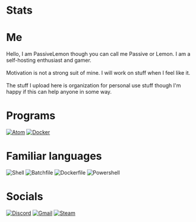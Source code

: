 # Stats

# Me
Hello, I am PassiveLemon though you can call me Passive or Lemon. I am a self-hosting enthusiast and gamer.
<br></br>
Motivation is not a strong suit of mine. I will work on stuff when I feel like it.
<br></br>
The stuff I upload here is organization for personal use stuff though I'm happy if this can help anyone in some way.

# Programs
[![Atom](https://img.shields.io/badge/Atom-5FB57D?logo=atom&logoColor=fff&style=for-the-badge)](https://github.com/atom/atom)
[![Docker](https://img.shields.io/badge/Docker-1C90ED?logo=docker&logoColor=fff&style=for-the-badge)](https://github.com/atom/atom)

# Familiar languages
![Shell](https://img.shields.io/badge/Shell-89E051?logo=shell&logoColor=000&style=for-the-badge)
![Batchfile](https://img.shields.io/badge/Batchfile-C1F12E?logo=batchfile&logoColor=fff&style=for-the-badge)
![Dockerfile](https://img.shields.io/badge/Dockerfile-384d54?logo=dockerfile&logoColor=fff&style=for-the-badge)
![Powershell](https://img.shields.io/badge/Powershell-012456?logo=powershell&logoColor=fff&style=for-the-badge)

# Socials
[![Discord](https://img.shields.io/badge/Discord-5662f6?logo=discord&logoColor=fff&style=for-the-badge)](https://discord.com/users/496436509969350697)
[![Gmail](https://img.shields.io/badge/Gmail-FFFFFF?logo=gmail&logoColor=000&style=for-the-badge)](mailto:jeremyseber@gmail.com?subject=Github)
[![Steam](https://img.shields.io/badge/Steam-103C6C?logo=steam&logoColor=fff&style=for-the-badge)](https://steamcommunity.com/profiles/76561198145741833/)
